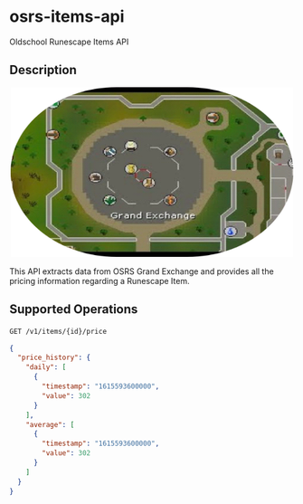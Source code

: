 # osrs-items-api

Oldschool Runescape Items API

## Description

<p align="center">
<img width="500" height="300" src="https://github.com/suduaya/osrs-items-api/blob/master/docs/images/ge.png?raw=true"/>
</p>

This API extracts data from OSRS Grand Exchange and provides all the pricing information regarding a Runescape Item.

## Supported Operations
  ```
  GET /v1/items/{id}/price
  ```
  ```json
  {
    "price_history": {
      "daily": [
        {
          "timestamp": "1615593600000",
          "value": 302
        }
      ],
      "average": [
        {
          "timestamp": "1615593600000",
          "value": 302
        }
      ]
    }
  }
  ```
